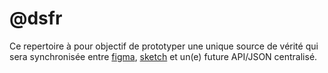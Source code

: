 # @dsfr

Ce repertoire à pour objectif de prototyper une unique source de vérité qui sera synchronisée entre [figma](https://www.figma.com/), [sketch](https://www.sketch.com/) et un(e) future API/JSON centralisé.
